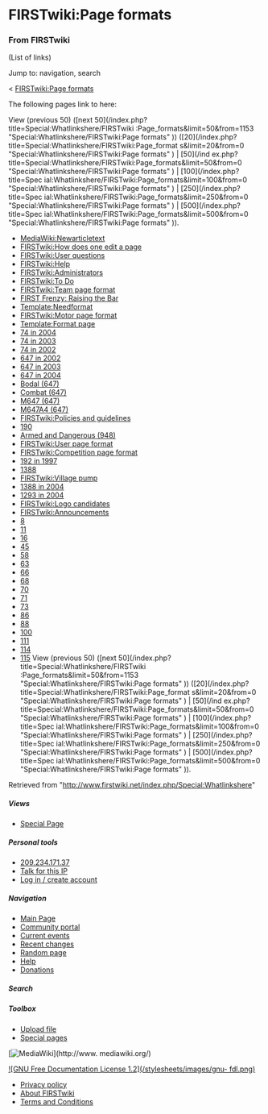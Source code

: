 # FIRSTwiki:Page formats

### From FIRSTwiki

(List of links)

Jump to: navigation, search

&lt; [FIRSTwiki:Page
formats](/index.php?title=FIRSTwiki:Page_formats&redirect=no "FIRSTwiki:Page
formats" )  

The following pages link to here:

View (previous 50) ([next 50](/index.php?title=Special:Whatlinkshere/FIRSTwiki
:Page_formats&limit=50&from=1153 "Special:Whatlinkshere/FIRSTwiki:Page
formats" )) ([20](/index.php?title=Special:Whatlinkshere/FIRSTwiki:Page_format
s&limit=20&from=0 "Special:Whatlinkshere/FIRSTwiki:Page formats" ) | [50](/ind
ex.php?title=Special:Whatlinkshere/FIRSTwiki:Page_formats&limit=50&from=0
"Special:Whatlinkshere/FIRSTwiki:Page formats" ) | [100](/index.php?title=Spec
ial:Whatlinkshere/FIRSTwiki:Page_formats&limit=100&from=0
"Special:Whatlinkshere/FIRSTwiki:Page formats" ) | [250](/index.php?title=Spec
ial:Whatlinkshere/FIRSTwiki:Page_formats&limit=250&from=0
"Special:Whatlinkshere/FIRSTwiki:Page formats" ) | [500](/index.php?title=Spec
ial:Whatlinkshere/FIRSTwiki:Page_formats&limit=500&from=0
"Special:Whatlinkshere/FIRSTwiki:Page formats" )).

  * [MediaWiki:Newarticletext](/index.php/MediaWiki:Newarticletext "MediaWiki:Newarticletext" )
  * [FIRSTwiki:How does one edit a page](/index.php/FIRSTwiki:How_does_one_edit_a_page "FIRSTwiki:How does one edit a page" )
  * [FIRSTwiki:User questions](/index.php/FIRSTwiki:User_questions "FIRSTwiki:User questions" )
  * [FIRSTwiki:Help](/index.php/FIRSTwiki:Help "FIRSTwiki:Help" )
  * [FIRSTwiki:Administrators](/index.php/FIRSTwiki:Administrators "FIRSTwiki:Administrators" )
  * [FIRSTwiki:To Do](/index.php/FIRSTwiki:To_Do "FIRSTwiki:To Do" )
  * [FIRSTwiki:Team page format](/index.php/FIRSTwiki:Team_page_format "FIRSTwiki:Team page format" )
  * [FIRST Frenzy: Raising the Bar](/index.php/FIRST_Frenzy:_Raising_the_Bar "FIRST Frenzy: Raising the Bar" )
  * [Template:Needformat](/index.php/Template:Needformat "Template:Needformat" )
  * [FIRSTwiki:Motor page format](/index.php/FIRSTwiki:Motor_page_format "FIRSTwiki:Motor page format" )
  * [Template:Format page](/index.php/Template:Format_page "Template:Format page" )
  * [74 in 2004](/index.php/74_in_2004 "74 in 2004" )
  * [74 in 2003](/index.php/74_in_2003 "74 in 2003" )
  * [74 in 2002](/index.php/74_in_2002 "74 in 2002" )
  * [647 in 2002](/index.php/647_in_2002 "647 in 2002" )
  * [647 in 2003](/index.php/647_in_2003 "647 in 2003" )
  * [647 in 2004](/index.php/647_in_2004 "647 in 2004" )
  * [Bodal (647)](/index.php/Bodal_%28647%29 "Bodal \(647\)" )
  * [Combat (647)](/index.php/Combat_%28647%29 "Combat \(647\)" )
  * [M647 (647)](/index.php/M647_%28647%29 "M647 \(647\)" )
  * [M647A4 (647)](/index.php/M647A4_%28647%29 "M647A4 \(647\)" )
  * [FIRSTwiki:Policies and guidelines](/index.php/FIRSTwiki:Policies_and_guidelines "FIRSTwiki:Policies and guidelines" )
  * [190](/index.php/190 "190" )
  * [Armed and Dangerous (948)](/index.php/Armed_and_Dangerous_%28948%29 "Armed and Dangerous \(948\)" )
  * [FIRSTwiki:User page format](/index.php/FIRSTwiki:User_page_format "FIRSTwiki:User page format" )
  * [FIRSTwiki:Competition page format](/index.php/FIRSTwiki:Competition_page_format "FIRSTwiki:Competition page format" )
  * [192 in 1997](/index.php/192_in_1997 "192 in 1997" )
  * [1388](/index.php/1388 "1388" )
  * [FIRSTwiki:Village pump](/index.php/FIRSTwiki:Village_pump "FIRSTwiki:Village pump" )
  * [1388 in 2004](/index.php/1388_in_2004 "1388 in 2004" )
  * [1293 in 2004](/index.php/1293_in_2004 "1293 in 2004" )
  * [FIRSTwiki:Logo candidates](/index.php/FIRSTwiki:Logo_candidates "FIRSTwiki:Logo candidates" )
  * [FIRSTwiki:Announcements](/index.php/FIRSTwiki:Announcements "FIRSTwiki:Announcements" )
  * [8](/index.php/8 "8" )
  * [11](/index.php/11 "11" )
  * [16](/index.php/16 "16" )
  * [45](/index.php/45 "45" )
  * [58](/index.php/58 "58" )
  * [63](/index.php/63 "63" )
  * [66](/index.php/66 "66" )
  * [68](/index.php/68 "68" )
  * [70](/index.php/70 "70" )
  * [71](/index.php/71 "71" )
  * [73](/index.php/73 "73" )
  * [86](/index.php/86 "86" )
  * [88](/index.php/88 "88" )
  * [100](/index.php/100 "100" )
  * [111](/index.php/111 "111" )
  * [114](/index.php/114 "114" )
  * [115](/index.php/115 "115" )
View (previous 50) ([next 50](/index.php?title=Special:Whatlinkshere/FIRSTwiki
:Page_formats&limit=50&from=1153 "Special:Whatlinkshere/FIRSTwiki:Page
formats" )) ([20](/index.php?title=Special:Whatlinkshere/FIRSTwiki:Page_format
s&limit=20&from=0 "Special:Whatlinkshere/FIRSTwiki:Page formats" ) | [50](/ind
ex.php?title=Special:Whatlinkshere/FIRSTwiki:Page_formats&limit=50&from=0
"Special:Whatlinkshere/FIRSTwiki:Page formats" ) | [100](/index.php?title=Spec
ial:Whatlinkshere/FIRSTwiki:Page_formats&limit=100&from=0
"Special:Whatlinkshere/FIRSTwiki:Page formats" ) | [250](/index.php?title=Spec
ial:Whatlinkshere/FIRSTwiki:Page_formats&limit=250&from=0
"Special:Whatlinkshere/FIRSTwiki:Page formats" ) | [500](/index.php?title=Spec
ial:Whatlinkshere/FIRSTwiki:Page_formats&limit=500&from=0
"Special:Whatlinkshere/FIRSTwiki:Page formats" )).

Retrieved from "<http://www.firstwiki.net/index.php/Special:Whatlinkshere>"

##### Views

  * [Special Page](/index.php/Special:Whatlinkshere/FIRSTwiki:Page_formats)

##### Personal tools

  * [209.234.171.37](/index.php/User:209.234.171.37)
  * [Talk for this IP](/index.php/User_talk:209.234.171.37)
  * [Log in / create account](/index.php?title=Special:Userlogin&returnto=Special:Whatlinkshere)

[](/index.php/Main_Page "Main Page" )

##### Navigation

  * [Main Page](/index.php/Main_Page)
  * [Community portal](/index.php/FIRSTwiki:Community_portal)
  * [Current events](/index.php/Current_events)
  * [Recent changes](/index.php/Special:Recentchanges)
  * [Random page](/index.php/Special:Random)
  * [Help](/index.php/Help:Contents)
  * [Donations](/index.php/FIRSTwiki:Site_support)

##### Search



##### Toolbox

  * [Upload file](/index.php/Special:Upload)
  * [Special pages](/index.php/Special:Specialpages)

[![MediaWiki](/skins/common/images/poweredby_mediawiki_88x31.png)](http://www.
mediawiki.org/)

[![GNU Free Documentation License 1.2](/stylesheets/images/gnu-
fdl.png)](http://www.gnu.org/copyleft/fdl.html)

  * [Privacy policy](/index.php/FIRSTwiki:Privacy_policy "FIRSTwiki:Privacy policy" )
  * [About FIRSTwiki](/index.php/FIRSTwiki:About "FIRSTwiki:About" )
  * [Terms and Conditions](/index.php/FIRSTwiki:Terms_and_conditions "FIRSTwiki:Terms and conditions" )

